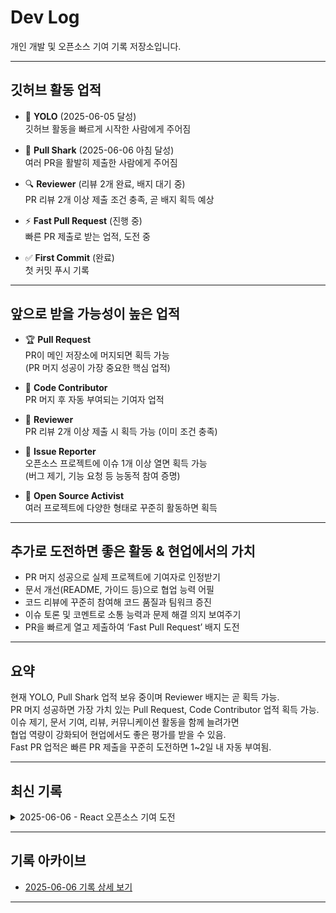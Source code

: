 # Dev Log

개인 개발 및 오픈소스 기여 기록 저장소입니다.

---

## 깃허브 활동 업적

- 🎉 **YOLO** (2025-06-05 달성)  
  깃허브 활동을 빠르게 시작한 사람에게 주어짐

- 🦈 **Pull Shark** (2025-06-06 아침 달성)  
  여러 PR을 활발히 제출한 사람에게 주어짐

- 🔍 **Reviewer** (리뷰 2개 완료, 배지 대기 중)  
  PR 리뷰 2개 이상 제출 조건 충족, 곧 배지 획득 예상

- ⚡ **Fast Pull Request** (진행 중)  
  빠른 PR 제출로 받는 업적, 도전 중

- ✅ **First Commit** (완료)  
  첫 커밋 푸시 기록

---

## 앞으로 받을 가능성이 높은 업적

- 🏆 **Pull Request**  
  PR이 메인 저장소에 머지되면 획득 가능  
  (PR 머지 성공이 가장 중요한 핵심 업적)

- 🏅 **Code Contributor**  
  PR 머지 후 자동 부여되는 기여자 업적

- 🔎 **Reviewer**  
  PR 리뷰 2개 이상 제출 시 획득 가능 (이미 조건 충족)

- 🐛 **Issue Reporter**  
  오픈소스 프로젝트에 이슈 1개 이상 열면 획득 가능  
  (버그 제기, 기능 요청 등 능동적 참여 증명)

- 🌟 **Open Source Activist**  
  여러 프로젝트에 다양한 형태로 꾸준히 활동하면 획득

---

## 추가로 도전하면 좋은 활동 & 현업에서의 가치

- PR 머지 성공으로 실제 프로젝트에 기여자로 인정받기  
- 문서 개선(README, 가이드 등)으로 협업 능력 어필  
- 코드 리뷰에 꾸준히 참여해 코드 품질과 팀워크 증진  
- 이슈 토론 및 코멘트로 소통 능력과 문제 해결 의지 보여주기  
- PR을 빠르게 열고 제출하여 ‘Fast Pull Request’ 배지 도전  

---

## 요약

현재 YOLO, Pull Shark 업적 보유 중이며 Reviewer 배지는 곧 획득 가능.  
PR 머지 성공하면 가장 가치 있는 Pull Request, Code Contributor 업적 획득 가능.  
이슈 제기, 문서 기여, 리뷰, 커뮤니케이션 활동을 함께 늘려가면  
협업 역량이 강화되어 현업에서도 좋은 평가를 받을 수 있음.  
Fast PR 업적은 빠른 PR 제출을 꾸준히 도전하면 1~2일 내 자동 부여됨.

---

## 최신 기록

<details>
<summary>2025-06-06 - React 오픈소스 기여 도전</summary>

- 참여 프로젝트: React 이슈 [#17355](https://github.com/facebook/react/issues/17355)  
- 이슈 분석 및 수정 가능 코드 탐색  
- PR, 리뷰 업적 현황 점검 및 전략 수립  
- 어려운 코드 수정 대신 문서/오타 수정 이슈로 전환 계획  
- 배운 점: 대형 오픈소스 구조 이해, 협업 문화 체감  
- 향후 계획: 쉬운 이슈로 PR 생성, 지속적 기여 강화

</details>

---

## 기록 아카이브

- [2025-06-06 기록 상세 보기](./logs/2025-06-06.md)

---
